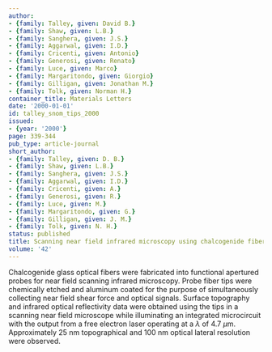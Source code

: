 ```yaml
---
author:
- {family: Talley, given: David B.}
- {family: Shaw, given: L.B.}
- {family: Sanghera, given: J.S.}
- {family: Aggarwal, given: I.D.}
- {family: Cricenti, given: Antonio}
- {family: Generosi, given: Renato}
- {family: Luce, given: Marco}
- {family: Margaritondo, given: Giorgio}
- {family: Gilligan, given: Jonathan M.}
- {family: Tolk, given: Norman H.}
container_title: Materials Letters
date: '2000-01-01'
id: talley_snom_tips_2000
issued:
- {year: '2000'}
page: 339-344
pub_type: article-journal
short_author:
- {family: Talley, given: D. B.}
- {family: Shaw, given: L.B.}
- {family: Sanghera, given: J.S.}
- {family: Aggarwal, given: I.D.}
- {family: Cricenti, given: A.}
- {family: Generosi, given: R.}
- {family: Luce, given: M.}
- {family: Margaritondo, given: G.}
- {family: Gilligan, given: J. M.}
- {family: Tolk, given: N. H.}
status: published
title: Scanning near field infrared microscopy using chalcogenide fiber tips
volume: '42'
---
```

Chalcogenide glass optical fibers were fabricated into functional apertured probes for near field scanning infrared microscopy. Probe fiber tips were chemically etched and aluminum coated for the purpose of simultaneously collecting near field shear force and optical signals. Surface topography and infrared optical reflectivity data were obtained using the tips in a scanning near field microscope while illuminating an integrated microcircuit with the output from a free electron laser operating at a $\lambda$ of 4.7 $\mu$m. Approximately 25 nm topographical and 100 nm optical lateral resolution were observed.

